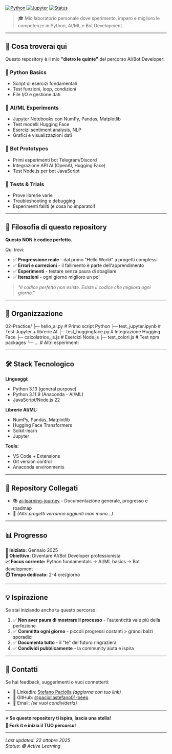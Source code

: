 [![Python](https://img.shields.io/badge/Python-3.13%20%7C%203.11-blue)](https://www.python.org/)
[![Jupyter](https://img.shields.io/badge/Jupyter-Notebook-orange)](https://jupyter.org/)
[![Status](https://img.shields.io/badge/Status-Active%20Learning-green)](https://github.com/paciollastefano01-beep/02-Practice)

> 🎓 Mio laboratorio personale dove sperimento, imparo e miglioro le competenze in Python, AI/ML e Bot Development.

---

## 📖 Cosa troverai qui

Questo repository è il mio **"dietro le quinte"** del percorso AI/Bot Developer:

### 🐍 Python Basics
- Script di esercizi fondamentali
- Test funzioni, loop, condizioni
- File I/O e gestione dati

### 🧠 AI/ML Experiments
- Jupyter Notebooks con NumPy, Pandas, Matplotlib
- Test modelli Hugging Face
- Esercizi sentiment analysis, NLP
- Grafici e visualizzazioni dati

### 🤖 Bot Prototypes
- Primi esperimenti bot Telegram/Discord
- Integrazione API AI (OpenAI, Hugging Face)
- Test Node.js per bot JavaScript

### 🧪 Tests & Trials
- Prove librerie varie
- Troubleshooting e debugging
- Esperimenti falliti (e cosa ho imparato!)

---

## 🎯 Filosofia di questo repository

**Questo NON è codice perfetto.**

Qui trovi:
- ✅ **Progressione reale** - dal primo "Hello World" a progetti complessi
- ✅ **Errori e correzioni** - il fallimento è parte dell'apprendimento
- ✅ **Esperimenti** - testare senza paura di sbagliare
- ✅ **Iterazioni** - ogni giorno miglioro un po'

> *"Il codice perfetto non esiste. Esiste il codice che migliora ogni giorno."*

---

## 📂 Organizzazione

02-Practice/
├─ hello_ai.py # Primo script Python
├─ test_jupyter.ipynb # Test Jupyter + librerie AI
├─ test_huggingface.py # Integrazione Hugging Face
├─ calcolatrice_js.js # Esercizi Node.js
├─ test_colori.js # Test npm packages
└─ ... # Altri esperimenti


---

## 🛠️ Stack Tecnologico

**Linguaggi:**
- Python 3.13 (general purpose)
- Python 3.11.9 (Anaconda - AI/ML)
- JavaScript/Node.js 22

**Librerie AI/ML:**
- NumPy, Pandas, Matplotlib
- Hugging Face Transformers
- Scikit-learn
- Jupyter

**Tools:**
- VS Code + Extensions
- Git version control
- Anaconda environments

---

## 🔗 Repository Collegati

- 📚 [ai-learning-journey](https://github.com/paciollastefano01-beep/ai-learning-journey) - Documentazione generale, progresso e roadmap
- 🤖 *(Altri progetti verranno aggiunti man mano...)*

---

## 📊 Progresso

**📅 Iniziato:** Gennaio 2025  
**🎯 Obiettivo:** Diventare AI/Bot Developer professionista  
**📈 Focus corrente:** Python fundamentals → AI/ML basics → Bot development  
**⏱️ Tempo dedicato:** 2-4 ore/giorno  

---

## 💡 Ispirazione

Se stai iniziando anche tu questo percorso:
1. ✅ **Non aver paura di mostrare il processo** - l'autenticità vale più della perfezione
2. ✅ **Committa ogni giorno** - piccoli progressi costanti > grandi balzi sporadici
3. ✅ **Documenta tutto** - il "te" del futuro ringrazierà
4. ✅ **Condividi pubblicamente** - la community aiuta e ispira

---

## 📧 Contatti

Se hai feedback, suggerimenti o vuoi connetterti:

- 💼 LinkedIn: [Stefano Paciolla](https://linkedin.com/in/tuo-profilo) *(aggiorna con tuo link)*
- 🐙 GitHub: [@paciollastefano01-beep](https://github.com/paciollastefano01-beep)
- 📧 Email: *(se vuoi condividerla)*

---

**⭐ Se questo repository ti ispira, lascia una stella!**  
**🔀 Fork it e inizia il TUO percorso!**  

---

*Last updated: 22 ottobre 2025*  
*Status: 🟢 Active Learning*
